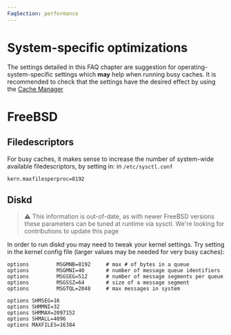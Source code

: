 ```yaml
---
FaqSection: performance
---
```

# System-specific optimizations

The settings detailed in this FAQ chapter are suggestion for
operating-system-specific settings which **may** help when running busy
caches. It is recommended to check that the settings have the desired
effect by using the [Cache Manager](/Features/CacheManager)

# FreeBSD

## Filedescriptors

For busy caches, it makes sense to increase the number of system-wide
available filedescriptors, by setting in: in `/etc/sysctl.conf`

    kern.maxfilesperproc=8192

## Diskd

> :warning: 
    This information is out-of-date, as with newer FreeBSD versions
    these parameters can be tuned at runtime via sysctl.
    We're looking for contributions to update this page

In order to run diskd you may need to tweak your kernel settings. Try
setting in the kernel config file (larger values may be needed for very
busy caches):

    options         MSGMNB=8192     # max # of bytes in a queue
    options         MSGMNI=40       # number of message queue identifiers
    options         MSGSEG=512      # number of message segments per queue
    options         MSGSSZ=64       # size of a message segment
    options         MSGTQL=2048     # max messages in system
    
    options SHMSEG=16
    options SHMMNI=32
    options SHMMAX=2097152
    options SHMALL=4096
    options MAXFILES=16384
